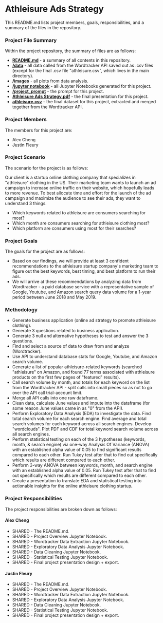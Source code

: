 # Athleisure Ads Strategy
This README.md lists project members, goals, responsibilities, and a summary of the files in the repository.

### Project File Summary
Within the project repository, the summary of files are as follows:
   - <b>[README.md](README.md)</b> - a summary of all contents in this repository.
   - <b>[/data](/data)</b> - all data called from the Wordtracker API saved out as .csv files (except for the final .csv file "athleisure.csv", which lives  in the main directory).
   - <b>[/images](/images)</b> - all plots from data analysis.
   - <b>[/jupyter notebook](https://github.com/jfleury20/athleisure-ads-strategy/tree/master/jupyter_notebook)</b> - all Jupyter Notebooks generated for this project.
   - <b>[/project_prompt](/project_prompt)</b> - the prompt for this project.
   - <b>[Athleisure Ads Strategy.pdf](https://github.com/jfleury20/athleisure-ads-strategy/blob/master/Athleisure%20Ads%20Strategy.pdf)</b> - the final presentation for this project.
   - <b>[athleisure.csv](athleisure.csv)</b> - the final dataset for this project, extracted and merged together from the Wordtracker API.

### Project Members
The members for this project are:

   - Alex Cheng
   - Justin Fleury

### Project Scenario
The scenario for the project is as follows:

Our client is a startup online clothing company that specializes in "athleisure" clothing in the US. Their marketing team wants to launch an ad campaign to increase online traffic on their website, which hopefully leads to more revenue. To best allocate time and effort for the launch of the ad campaign and maximize the audience to see their ads, they want to understand 3 things. 

   - Which keywords related to athleisure are consumers searching for most?
   - Which month are consumers searching for athleisure clothing most?
   - Which platform are consumers using most for their searches?

### Project Goals
The goals for the project are as follows:

   -  Based on our findings, we will provide at least 3 confident recommendations to the athleisure startup company's marketing team to figure out the best keywords, best timing, and best platform to run their ads.
   -  We will arrive at these recommendations by analyzing data from Wordtracker - a paid database service with a representative sample of Google, Youtube, and Amazon search query data volume for a 1-year period between June 2018 and May 2019.

### Methodology 
   -  Generate business application (online ad strategy to promote athleisure clothing).
   -  Generate 3 questions related to business application.
   -  Generate 3 null and alternative hypotheses to test and answer the 3 questions.
   -  Find and select a source of data to draw from and analyze (Wordtracker).
   -  Use API to understand database stats for Google, Youtube, and Amazon search volume.
   -  Generate a list of popular athleisure-related keywords (searched "athleisure" on Amazon, and found 77 terms associated with athleisure products on the first few pages of "featured" results).
   -  Call search volume by month, and totals for each keyword on the list from the Wordtracker API - split calls into small pieces so as not to go over the API call trial-account limit.
   -  Merge all API calls into one raw dataframe.
   -  Clean data, calculate June values and impute into the dataframe (for some reason June values came in as "0" from the API).
   -  Perform Exploratory Data Analysis (EDA) to investigate the data. Find total search volume for each search engine. Find average and total search volumes for each keyword across all search engines. Develop "wordclouds". Plot PDF and CDF for total keyword search volume across all search engines.
   -  Perform statistical testing on each of the 3 hypotheses (keywords, month, & search engine) via one-way Analysis Of Variance (ANOVA) with an established alpha value of 0.05 to find significant results compared to each other. Run Tukey test after that to find out specifically which results are different compared to each other.
   -  Perform 3-way ANOVA between keywords, month, and search engine with an established alpha value of 0.05. Run Tukey test after that to find out specifically which results are different compared to each other.
   -  Create a presentation to translate EDA and statistical testing into actionable insights for the online athleisure clothing startup. 

### Project Responsibilities
The project responsibilities are broken down as follows:

#### Alex Cheng
   -  SHARED - The README.md.
   -  SHARED - Project Overview Jupyter Notebook.
   -  SHARED - Wordtracker Data Extraction Jupyter Notebook.
   -  SHARED - Exploratory Data Analysis Jupyter Notebook.
   -  SHARED - Data Cleaning Jupyter Notebook.
   -  SHARED - Statistical Testing Jupyter Notebook.
   -  SHARED - Final project presentation design + export.

#### Justin Fleury
   -  SHARED - The README.md.
   -  SHARED - Project Overview Jupyter Notebook.
   -  SHARED - Wordtracker Data Extraction Jupyter Notebook.
   -  SHARED - Exploratory Data Analysis Jupyter Notebook.
   -  SHARED - Data Cleaning Jupyter Notebook.
   -  SHARED - Statistical Testing Jupyter Notebook.
   -  SHARED - Final project presentation design + export.
